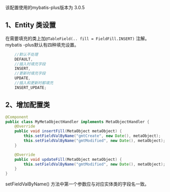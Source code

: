 该配置使用的mybatis-plus版本为 3.0.5


## 1、Entity 类设置


在需要填充的类上加`@TableField(.. fill = FieldFill.INSERT)` 注解。
mybatis -plus默认有四种填充设置。


```java
    //默认不处理
    DEFAULT,
    //插入时填充字段
    INSERT,
    //更新时填充字段
    UPDATE,
    //插入和更新时都填充
    INSERT_UPDATE;
```


## 2、增加配置类


```java
@Component
public class MyMetaObjectHandler implements MetaObjectHandler {
    @Override
    public void insertFill(MetaObject metaObject) {
        this.setFieldValByName("gmtCreate", new Date(), metaObject);
        this.setFieldValByName("gmtModified", new Date(), metaObject);
    }

    @Override
    public void updateFill(MetaObject metaObject) {
        this.setFieldValByName("gmtModified", new Date(), metaObject);
    }
}
```


setFieldValByName() 方法中第一个参数应与对应实体类的字段名一致。
